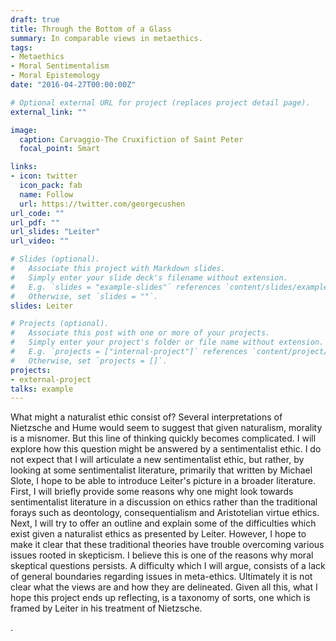 ```yaml
---
draft: true
title: Through the Bottom of a Glass
summary: In comparable views in metaethics.
tags:
- Metaethics
- Moral Sentimentalism
- Moral Epistemology
date: "2016-04-27T00:00:00Z"

# Optional external URL for project (replaces project detail page).
external_link: ""

image:
  caption: Carvaggio-The Cruxifiction of Saint Peter
  focal_point: Smart

links:
- icon: twitter
  icon_pack: fab
  name: Follow
  url: https://twitter.com/georgecushen
url_code: ""
url_pdf: ""
url_slides: "Leiter"
url_video: ""

# Slides (optional).
#   Associate this project with Markdown slides.
#   Simply enter your slide deck's filename without extension.
#   E.g. `slides = "example-slides"` references `content/slides/example-slides.md`.
#   Otherwise, set `slides = ""`.
slides: Leiter

# Projects (optional).
#   Associate this post with one or more of your projects.
#   Simply enter your project's folder or file name without extension.
#   E.g. `projects = ["internal-project"]` references `content/project/deep-learning/index.md`.
#   Otherwise, set `projects = []`.
projects: 
- external-project
talks: example
---
```


What might a naturalist ethic consist of? Several interpretations of Nietzsche and Hume would seem to suggest that given naturalism, morality is a misnomer. But this line of thinking quickly becomes complicated. I will explore how this question might be answered by a sentimentalist ethic. I do not expect that I will articulate a new sentimentalist ethic, but rather, by looking at some sentimentalist literature, primarily that written by Michael Slote, I hope to be able to introduce Leiter's picture in a broader literature. First, I will briefly provide some reasons why one might look towards sentimentalist literature in a discussion on ethics rather than the traditional forays such as deontology, consequentialism and Aristotelian virtue ethics. Next, I will try to offer an outline and explain some of the difficulties which exist given a naturalist ethics as presented by Leiter. However, I hope to make it clear that these traditional theories have trouble overcoming various issues rooted in skepticism. I believe this is one of the reasons why moral skeptical questions persists. A difficulty which I will argue, consists of a lack of general boundaries regarding issues in meta-ethics. Ultimately it is not clear what the views are and how they are delineated. Given all this, what I hope this project ends up reflecting, is a taxonomy of sorts, one which is framed by Leiter in his treatment of Nietzsche.

.

